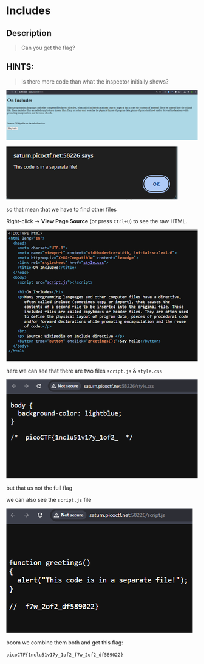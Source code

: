 # Includes

## Description

> Can you get the flag?

## HINTS:

> Is there more code than what the inspector initially shows?


![first](./img/first.png)


![hint](./img/hint.png)


so that mean that we have to find other files 


Right-click → **View Page Source** (or press `Ctrl+U`) to see the raw HTML.

![source](./img/source.png)

here we can see that there are two files `script.js` & `style.css` 

![style](./img/style.png)

but that us not the full flag

we can also see the `script.js` file


![script](./img/script.png)



boom we combine them both and get this flag:

`picoCTF{1nclu51v17y_1of2_f7w_2of2_df589022}`